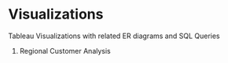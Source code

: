 # Visualizations
Tableau Visualizations with related ER diagrams and SQL Queries
1. Regional Customer Analysis


